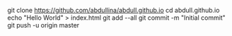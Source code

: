 git clone https://github.com/abdullina/abdull.github.io
cd abdull.github.io
echo "Hello World" > index.html
git add --all
git commit -m "Initial commit"
git push -u origin master
